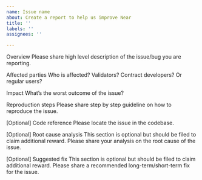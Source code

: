 ```yaml
---
name: Issue name
about: Create a report to help us improve Near
title: ''
labels: ''
assignees: ''

---
```


Overview
Please share high level description of the issue/bug you are reporting.

Affected parties
Who is affected? Validators? Contract developers? Or regular users?

Impact
What’s the worst outcome of the issue?

Reproduction steps
Please share step by step guideline on how to reproduce the issue.

[Optional] Code reference
Please locate the issue in the codebase.

[Optional] Root cause analysis
This section is optional but should be filed to claim additional reward. Please share your analysis on the root cause of the issue.

[Optional] Suggested fix
This section is optional but should be filed to claim additional reward. Please share a recommended long-term/short-term fix for the issue.
